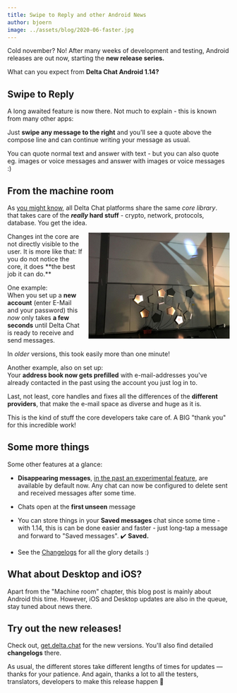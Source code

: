 ```yaml
---
title: Swipe to Reply and other Android News
author: bjoern
image: ../assets/blog/2020-06-faster.jpg
---
```


Cold november? No! After many weeks of development and testing,
Android releases are out now, starting the **new release series.**

What can you expect from **Delta Chat Android 1.14?**


## Swipe to Reply

A long awaited feature is now there.
Not much to explain - this is known from many other apps:

Just **swipe any message to the right**
and you'll see a quote above the compose line 
and can continue writing your message as usual.

You can quote normal text and answer with text -
but you can also quote eg. images or voice messages
and answer with images or voice messages :)


## From the machine room

As [you might know](2019-05-08-xyiv#the-coming-delta-chat-rustocalypse),
all Delta Chat platforms share the same _core library_.
that takes care of the **_really_ hard stuff** -
crypto, network, protocols, database. You get the idea.

<img src="../assets/blog/2020-11-machine-room.jpg" width="320" style="float: right; clear:both; margin-left:1em; margin-bottom:.2em;" alt="" />
Changes int the core are not directly visible to the user.
It is more like that: If you do not notice the core,
it does **the best job it can do.**

One example:  
When you set up a **new account**
(enter E-Mail and your password)
this _now_ only takes **a few seconds** until Delta Chat
is ready to receive and send messages.

In _older_ versions, this took easily more than one minute!

Another example, also on set up:  
Your **address book now gets prefilled** with e-mail-addresses 
you've already contacted in the past using the account you just log in to.

Last, not least, core handles and fixes
all the differences of the **different providers**,
that make the e-mail space as diverse and huge as it is.

This is the kind of stuff the core developers take care of.
A BIG "thank you" for this incredible work!


## Some more things

Some other features at a glance:

* **Disappearing messages**,
  [in the past an experimental feature](2020-07-30-summer-update#disappearing-messages),
  are available by default now.
  Any chat can now be configured 
  to delete sent and received messages after some time.
  
* Chats open at the **first unseen** message
  
* You can store things in your **Saved messages** chat since some time -
  with 1.14, this is can be done easier and faster -
  just long-tap a message and forward to "Saved messages". ✔️ **Saved.**

* See the [Changelogs](download#changelogs) for all the glory details :)

## What about Desktop and iOS?

Apart from the "Machine room" chapter, 
this blog post is mainly about Android this time.
However, iOS and Desktop updates are also in the queue,
stay tuned about news there.


## Try out the new releases!

Check out,
[get.delta.chat](https://get.delta.chat) for the new versions.
You'll also find detailed **changelogs** there.

As usual, the different stores take different lengths of times for updates — thanks for your patience. 
And again, thanks a lot to all the testers, translators, developers to make this release happen 🙏
